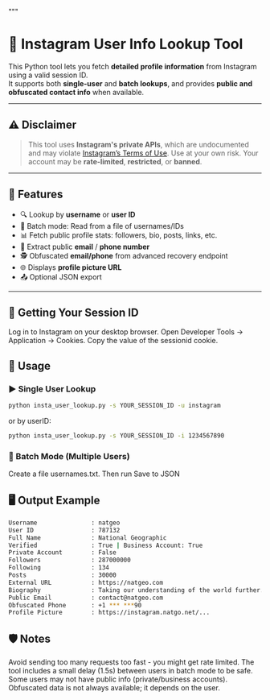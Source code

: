 """
# 📸 Instagram User Info Lookup Tool

This Python tool lets you fetch **detailed profile information** from Instagram using a valid session ID.  
It supports both **single-user** and **batch lookups**, and provides **public and obfuscated contact info** when available.

---

## ⚠️ Disclaimer

> This tool uses **Instagram's private APIs**, which are undocumented and may violate [Instagram’s Terms of Use](https://help.instagram.com/581066165581870). Use at your own risk. Your account may be **rate-limited**, **restricted**, or **banned**.

---

## 🚀 Features

- 🔍 Lookup by **username** or **user ID**
- 📂 Batch mode: Read from a file of usernames/IDs
- 📊 Fetch public profile stats: followers, bio, posts, links, etc.
- 🔐 Extract public **email** / **phone number**
- 🕵️ Obfuscated **email/phone** from advanced recovery endpoint
- 🌐 Displays **profile picture URL**
- 📤 Optional JSON export

---


## 🔑 Getting Your Session ID
Log in to Instagram on your desktop browser.
Open Developer Tools → Application → Cookies.
Copy the value of the sessionid cookie.

## 🧪 Usage
### ▶️ Single User Lookup
```bash
python insta_user_lookup.py -s YOUR_SESSION_ID -u instagram
```
or by userID:
```bash
python insta_user_lookup.py -s YOUR_SESSION_ID -i 1234567890
```

### 📁 Batch Mode (Multiple Users)
Create a file usernames.txt.
Then run
Save to JSON

## 🖥 Output Example
```bash
Username               : natgeo
User ID                : 787132
Full Name              : National Geographic
Verified               : True | Business Account: True
Private Account        : False
Followers              : 287000000
Following              : 134
Posts                  : 30000
External URL           : https://natgeo.com
Biography              : Taking our understanding of the world further...
Public Email           : contact@natgeo.com
Obfuscated Phone       : +1 *** ***90
Profile Picture        : https://instagram.natgo.net/...
```
## 🛡 Notes
Avoid sending too many requests too fast - you might get rate limited.
The tool includes a small delay (1.5s) between users in batch mode to be safe.
Some users may not have public info (private/business accounts).
Obfuscated data is not always available; it depends on the user.


